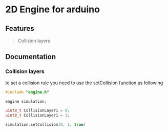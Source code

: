 # 2D Engine for arduino

## Features
> Collision layers

## Documentation

### Collision layers
to set a collision rule you need to use the setCollision function as following
```cpp
#include "engine.h"

engine simulation;

uint8_t CollisionLayer1 = 0;
uint8_t CollisionLayer1 = 1;

simulation.setCollision(0, 1, true)
```
